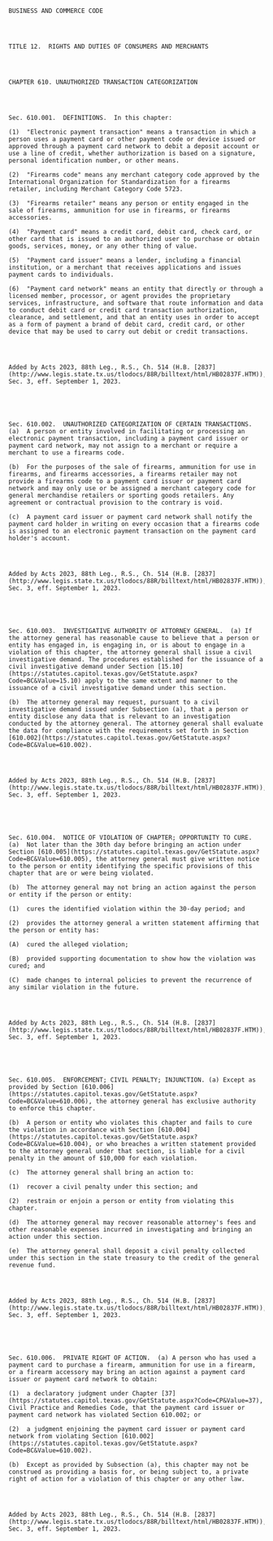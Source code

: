 ﻿
    
    
    	
    					
    
    
    BUSINESS AND COMMERCE CODE
    
      
    
    
    TITLE 12.  RIGHTS AND DUTIES OF CONSUMERS AND MERCHANTS
    
      
    
    
    CHAPTER 610. UNAUTHORIZED TRANSACTION CATEGORIZATION
    
      
    
    
    Sec. 610.001.  DEFINITIONS.  In this chapter:
    
    (1)  "Electronic payment transaction" means a transaction in which a person uses a payment card or other payment code or device issued or approved through a payment card network to debit a deposit account or use a line of credit, whether authorization is based on a signature, personal identification number, or other means.
    
    (2)  "Firearms code" means any merchant category code approved by the International Organization for Standardization for a firearms retailer, including Merchant Category Code 5723.
    
    (3)  "Firearms retailer" means any person or entity engaged in the sale of firearms, ammunition for use in firearms, or firearms accessories.
    
    (4)  "Payment card" means a credit card, debit card, check card, or other card that is issued to an authorized user to purchase or obtain goods, services, money, or any other thing of value.
    
    (5)  "Payment card issuer" means a lender, including a financial institution, or a merchant that receives applications and issues payment cards to individuals.
    
    (6)  "Payment card network" means an entity that directly or through a licensed member, processor, or agent provides the proprietary services, infrastructure, and software that route information and data to conduct debit card or credit card transaction authorization, clearance, and settlement, and that an entity uses in order to accept as a form of payment a brand of debit card, credit card, or other device that may be used to carry out debit or credit transactions.
    
    
    
    
    Added by Acts 2023, 88th Leg., R.S., Ch. 514 (H.B. [2837](http://www.legis.state.tx.us/tlodocs/88R/billtext/html/HB02837F.HTM)), Sec. 3, eff. September 1, 2023.
    
    
    
    
    
    Sec. 610.002.  UNAUTHORIZED CATEGORIZATION OF CERTAIN TRANSACTIONS.  (a)  A person or entity involved in facilitating or processing an electronic payment transaction, including a payment card issuer or payment card network, may not assign to a merchant or require a merchant to use a firearms code. 
    
    (b)  For the purposes of the sale of firearms, ammunition for use in firearms, and firearms accessories, a firearms retailer may not provide a firearms code to a payment card issuer or payment card network and may only use or be assigned a merchant category code for general merchandise retailers or sporting goods retailers. Any agreement or contractual provision to the contrary is void.
    
    (c)  A payment card issuer or payment card network shall notify the payment card holder in writing on every occasion that a firearms code is assigned to an electronic payment transaction on the payment card holder's account.
    
    
    
    
    Added by Acts 2023, 88th Leg., R.S., Ch. 514 (H.B. [2837](http://www.legis.state.tx.us/tlodocs/88R/billtext/html/HB02837F.HTM)), Sec. 3, eff. September 1, 2023.
    
    
    
    
    
    Sec. 610.003.  INVESTIGATIVE AUTHORITY OF ATTORNEY GENERAL.  (a) If the attorney general has reasonable cause to believe that a person or entity has engaged in, is engaging in, or is about to engage in a violation of this chapter, the attorney general shall issue a civil investigative demand. The procedures established for the issuance of a civil investigative demand under Section [15.10](https://statutes.capitol.texas.gov/GetStatute.aspx?Code=BC&Value=15.10) apply to the same extent and manner to the issuance of a civil investigative demand under this section.
    
    (b)  The attorney general may request, pursuant to a civil investigative demand issued under Subsection (a), that a person or entity disclose any data that is relevant to an investigation conducted by the attorney general. The attorney general shall evaluate the data for compliance with the requirements set forth in Section [610.002](https://statutes.capitol.texas.gov/GetStatute.aspx?Code=BC&Value=610.002).
    
    
    
    
    Added by Acts 2023, 88th Leg., R.S., Ch. 514 (H.B. [2837](http://www.legis.state.tx.us/tlodocs/88R/billtext/html/HB02837F.HTM)), Sec. 3, eff. September 1, 2023.
    
    
    
    
    
    Sec. 610.004.  NOTICE OF VIOLATION OF CHAPTER; OPPORTUNITY TO CURE.  (a)  Not later than the 30th day before bringing an action under Section [610.005](https://statutes.capitol.texas.gov/GetStatute.aspx?Code=BC&Value=610.005), the attorney general must give written notice to the person or entity identifying the specific provisions of this chapter that are or were being violated.
    
    (b)  The attorney general may not bring an action against the person or entity if the person or entity:
    
    (1)  cures the identified violation within the 30-day period; and
    
    (2)  provides the attorney general a written statement affirming that the person or entity has:
    
    (A)  cured the alleged violation;
    
    (B)  provided supporting documentation to show how the violation was cured; and
    
    (C)  made changes to internal policies to prevent the recurrence of any similar violation in the future.
    
    
    
    
    Added by Acts 2023, 88th Leg., R.S., Ch. 514 (H.B. [2837](http://www.legis.state.tx.us/tlodocs/88R/billtext/html/HB02837F.HTM)), Sec. 3, eff. September 1, 2023.
    
    
    
    
    
    Sec. 610.005.  ENFORCEMENT; CIVIL PENALTY; INJUNCTION. (a) Except as provided by Section [610.006](https://statutes.capitol.texas.gov/GetStatute.aspx?Code=BC&Value=610.006), the attorney general has exclusive authority to enforce this chapter.
    
    (b)  A person or entity who violates this chapter and fails to cure the violation in accordance with Section [610.004](https://statutes.capitol.texas.gov/GetStatute.aspx?Code=BC&Value=610.004), or who breaches a written statement provided to the attorney general under that section, is liable for a civil penalty in the amount of $10,000 for each violation.
    
    (c)  The attorney general shall bring an action to:
    
    (1)  recover a civil penalty under this section; and
    
    (2)  restrain or enjoin a person or entity from violating this chapter.
    
    (d)  The attorney general may recover reasonable attorney's fees and other reasonable expenses incurred in investigating and bringing an action under this section.
    
    (e)  The attorney general shall deposit a civil penalty collected under this section in the state treasury to the credit of the general revenue fund.
    
    
    
    
    Added by Acts 2023, 88th Leg., R.S., Ch. 514 (H.B. [2837](http://www.legis.state.tx.us/tlodocs/88R/billtext/html/HB02837F.HTM)), Sec. 3, eff. September 1, 2023.
    
    
    
    
    
    Sec. 610.006.  PRIVATE RIGHT OF ACTION.  (a) A person who has used a payment card to purchase a firearm, ammunition for use in a firearm, or a firearm accessory may bring an action against a payment card issuer or payment card network to obtain:
    
    (1)  a declaratory judgment under Chapter [37](https://statutes.capitol.texas.gov/GetStatute.aspx?Code=CP&Value=37), Civil Practice and Remedies Code, that the payment card issuer or payment card network has violated Section 610.002; or
    
    (2)  a judgment enjoining the payment card issuer or payment card network from violating Section [610.002](https://statutes.capitol.texas.gov/GetStatute.aspx?Code=BC&Value=610.002).
    
    (b)  Except as provided by Subsection (a), this chapter may not be construed as providing a basis for, or being subject to, a private right of action for a violation of this chapter or any other law.
    
    
    
    
    Added by Acts 2023, 88th Leg., R.S., Ch. 514 (H.B. [2837](http://www.legis.state.tx.us/tlodocs/88R/billtext/html/HB02837F.HTM)), Sec. 3, eff. September 1, 2023.
    
    
    
    
    				
